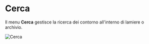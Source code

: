 # Cerca

Il menu **Cerca** gestisce la ricerca dei contorno all'interno di lamiere o archivio.

![Cerca](/cerca/cerca.png)
